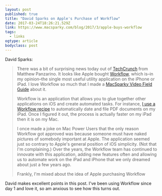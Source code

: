 ```yaml
---
layout: post 
published: true 
title: "David Sparks on Apple's Purchase of Workflow" 
date: 2017-03-24T18:26:21.529Z 
link: https://www.macsparky.com/blog/2017/3/apple-buys-workflow 
tags:
  - links
ogtype: article 
bodyclass: post 
---
```


David Sparks:

> There was a bit of surprising news today out of [TechCrunch](https://techcrunch.com/2017/03/22/apple-has-acquired-workflow-a-powerful-automation-tool-for-ipad-and-iphone/) from Matthew Panzarino. It looks like Apple bought [Workflow](https://workflow.is), which is–in my opinion–the single most useful utility application on the iPhone or iPad. I love Workflow so much that I made a [MacSparky Video Field Guide](https://www.macsparky.com/workflowapp) about it.
> 
> Workflow is an application that allows you to glue together other applications on iOS and create automated tasks. For instance, [I use a Workflow recipe](https://www.macsparky.com/blog/2016/6/screencast-and-workflow-automating-pdfs-on-iphone-and-ipad) to automatically date and file PDF documents on my iPad. Once I figured it out, the process is actually faster on my iPad then it is on my Mac.
> 
> I once made a joke on Mac Power Users that the only reason Workflow got approved was because someone must have naked pictures of somebody important at Apple. The application seemed just so contrary to Apple's general position of iOS simplicity. (Not that I'm complaining.) Over the years, the Workflow team has continued to innovate with this application, adding new features often and allowing us to automate work on the iPad and iPhone that we only dreamed about just a few years ago.
> 
> Frankly, I'm mixed about the idea of Apple purchasing Workflow

David makes excellent points in this post. I've been using Workflow since day 1 and love it, so am anxious to see how this turns out.
